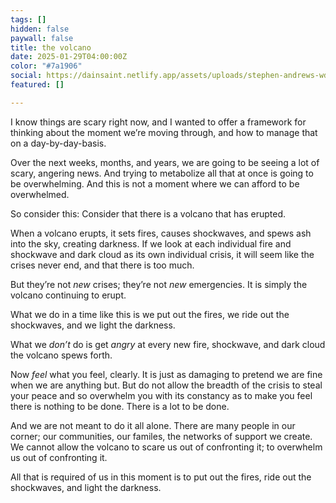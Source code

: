```yaml
---
tags: []
hidden: false
paywall: false
title: the volcano
date: 2025-01-29T04:00:00Z
color: "#7a1906"
social: https://dainsaint.netlify.app/assets/uploads/stephen-andrews-wdh2ukjb0lu-unsplash.jpg
featured: []

---
```

I know things are scary right now, and I wanted to offer a framework for thinking about the moment we’re moving through, and how to manage that on a day-by-day-basis.

Over the next weeks, months, and years, we are going to be seeing a lot of scary, angering news. And trying to metabolize all that at once is going to be overwhelming. And this is not a moment where we can afford to be overwhelmed.

So consider this: Consider that there is a volcano that has erupted.

When a volcano erupts, it sets fires, causes shockwaves, and spews ash into the sky, creating darkness. If we look at each individual fire and shockwave and dark cloud as its own individual crisis, it will seem like the crises never end, and that there is too much.

But they’re not *new* crises; they’re not *new* emergencies. It is simply the volcano continuing to erupt.

What we do in a time like this is we put out the fires, we ride out the shockwaves, and we light the darkness.

What we *don’t* do is get *angry* at every new fire, shockwave, and dark cloud the volcano spews forth.

Now *feel* what you feel, clearly. It is just as damaging to pretend we are fine when we are anything but. But do not allow the breadth of the crisis to steal your peace and so overwhelm you with its constancy as to make you feel there is nothing to be done. There is a lot to be done. 

And we are not meant to do it all alone. There are many people in our corner; our communities, our familes, the networks of support we create. We cannot allow the volcano to scare us out of confronting it; to overwhelm us out of confronting it. 

All that is required of us in this moment is to put out the fires, ride out the shockwaves, and light the darkness.